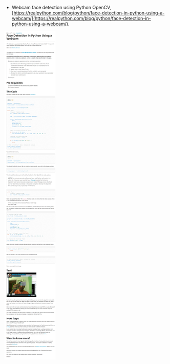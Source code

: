 * Webcam face detection using Python OpenCV, [https://realpython.com/blog/python/face-detection-in-python-using-a-webcam/](https://realpython.com/blog/python/face-detection-in-python-using-a-webcam/).

![./20161203-1243-gmt+2-face-detection-in-python-using-a-webcam-1.png](./20161203-1243-gmt+2-face-detection-in-python-using-a-webcam-1.png)